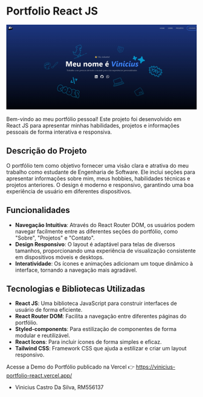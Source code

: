 # Portfolio React JS
![foto site](FotoSite.jpeg)



Bem-vindo ao meu portfólio pessoal! Este projeto foi desenvolvido em React JS para apresentar minhas habilidades, projetos e informações pessoais de forma interativa e responsiva.

## Descrição do Projeto

O portfólio tem como objetivo fornecer uma visão clara e atrativa do meu trabalho como estudante de Engenharia de Software. Ele inclui seções para apresentar informações sobre mim, meus hobbies, habilidades técnicas e projetos anteriores. O design é moderno e responsivo, garantindo uma boa experiência de usuário em diferentes dispositivos.

## Funcionalidades

- **Navegação Intuitiva**: Através do React Router DOM, os usuários podem navegar facilmente entre as diferentes seções do portfólio, como "Sobre", "Projetos" e "Contato".
- **Design Responsivo**: O layout é adaptável para telas de diversos tamanhos, proporcionando uma experiência de visualização consistente em dispositivos móveis e desktops.
- **Interatividade**: Os ícones e animações adicionam um toque dinâmico à interface, tornando a navegação mais agradável.

## Tecnologias e Bibliotecas Utilizadas

- **React JS**: Uma biblioteca JavaScript para construir interfaces de usuário de forma eficiente.
- **React Router DOM**: Facilita a navegação entre diferentes páginas do portfólio.
- **Styled-components**: Para estilização de componentes de forma modular e reutilizável.
- **React Icons**: Para incluir ícones de forma simples e eficaz.
- **Tailwind CSS**: Framework CSS que ajuda a estilizar e criar um layout responsivo.

Acesse a Demo do Portfólio publicado na Vercel 👉️ https://vinicius-portfolio-react.vercel.app/

- Vinicius Castro Da Silva, RM556137
